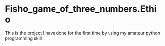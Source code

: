 # Fisho_game_of_three_numbers.Ethio
This is the project I have done for the first time by using my amateur python programming skill 
